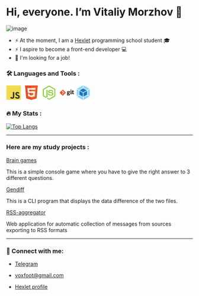 <h1>Hi, everyone. I’m Vitaliy Morzhov 👋</h1>
<div>

  ![image](https://www.codewars.com/users/vox1oot/badges/small)
  - :zap: At the moment, I am a <a href=https://ru.hexlet.io/>Hexlet</a> programming school student 🎓
  - :zap: I aspire to become a front-end developer 💻
  - :telescope: I'm looking for a job! 
</div>

### :hammer_and_wrench: Languages and Tools :
<div>
  <img src="https://github.com/devicons/devicon/blob/master/icons/javascript/javascript-original.svg" title="JavaScript" alt="JavaScript" width="40" 
  <img src="https://github.com/devicons/devicon/blob/master/icons/css3/css3-plain-wordmark.svg"  title="CSS3" alt="CSS" width="40" height="40"/>&nbsp;
  <img src="https://github.com/devicons/devicon/blob/master/icons/html5/html5-original.svg" title="HTML5" alt="HTML" width="40" height="40"/>&nbsp;
  <img src="https://github.com/devicons/devicon/blob/master/icons/nodejs/nodejs-original.svg" title="NodeJS" alt="NodeJS" width="40" height="40"/>&nbsp;
  <img src="https://github.com/devicons/devicon/blob/master/icons/git/git-original-wordmark.svg" title="Git" **alt="Git" width="40" height="40"/>
  <img src="https://github.com/devicons/devicon/blob/master/icons/webpack/webpack-original.svg" title="Webpack width="40" height="40"/>
</div>

### :fire: My Stats :
[![Top Langs](https://github-readme-stats.vercel.app/api/top-langs/?username=Vox1oot&layout=compact&theme=vision-friendly-dark)](https://github.com/anuraghazra/github-readme-stats)

____

### Here are my study projects :
<div>
  <a href=https://github.com/Vox1oot/frontend-project-lvl1>Brain games</a>
  <p>This is a simple console game where you have to give the right answer to 3 different questions.</p>
  <a href=https://github.com/Vox1oot/frontend-project-lvl2>Gendiff</a>
  <p>This is a CLI program that displays the data difference of the two files.</p>
  <a href=https://github.com/Vox1oot/frontend-project-lvl3>RSS-aggregator</a>
  <p>Web application for automatic collection of messages from sources exporting to RSS formats</p>
</div>

____

<h3>🤝 Connect with me:</h3>
  
  * <a href=https://t.me/morrsa>Telegram</a>
  
  * voxfoot@gmail.com
  
  * <a href=https://ru.hexlet.io/u/morsa>Hexlet profile</a>

<!---
Vox1oot/Vox1oot is a ✨ special ✨ repository because its `README.md` (this file) appears on your GitHub profile.
You can click the Preview link to take a look at your changes.
--->
